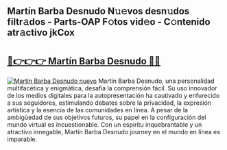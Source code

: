## Martín Barba Desnudo N𝚞𝚎vos desn𝚞dos filtr𝚊dos - Parts-OAP F𝚘tos vid𝚎o - C𝚘ntenido atr𝚊ctivo jkCox

# <h2><a href="http://mbbzmm.tromn.icu/?c=Mart%c3%adn+Barba+Desnudo">🔗👉👉👉 Martín Barba Desnudo 🔗🔗</a></h2>

[![Martín Barba Desnudo nuevo](https://i.imgur.com/pEAQMta.gif)](http://mbbzmm.tromn.icu/?c=Mart%c3%adn+Barba+Desnudo)
Martín Barba Desnudo, una personalidad multifacética y enigmática, desafía la comprensión fácil. Su uso innovador de los medios digitales para la autopresentación ha cautivado y enfurecido a sus seguidores, estimulando debates sobre la privacidad, la expresión artística y la esencia de las comunidades en línea. A pesar de la ambigüedad de sus objetivos futuros, su papel en la configuración del mundo virtual es incuestionable. Con un espíritu inquebrantable y un atractivo innegable, Martín Barba Desnudo journey en el mundo en línea es imparable.
